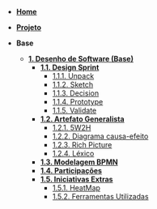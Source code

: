<!-- docs/_sidebar.md -->

- [**Home**](./)
- [**Projeto**](./Projeto/Projeto.md)

- **Base**
  - [**1. Desenho de Software (Base)**](./Base/1.Base.md)
    - [**1.1. Design Sprint**](./Base/DesignSprint/1.1.DesignSprint.md)
      - [1.1.1. Unpack](./Base/DesignSprint/1.1.1.Unpack.md)
      - [1.1.2. Sketch](./Base/DesignSprint/1.1.2.Sketch.md)
      - [1.1.3. Decision](./Base/DesignSprint/1.1.3.Decision.md)
      - [1.1.4. Prototype](./Base/DesignSprint/1.1.4.Prototype.md)
      - [1.1.5. Validate](./Base/DesignSprint/1.1.5.Validate.md)
    - [**1.2. Artefato Generalista**](./Base/ArtefatosGeneralistas/1.2.ArtefatosGeneralistas.md)
      - [1.2.1. 5W2H](./Base/ArtefatosGeneralistas/1.2.1.5W2H.md)
      - [1.2.2. Diagrama causa-efeito](./Base/ArtefatosGeneralistas/1.2.2.Ishikawa.md)
      - [1.2.3. Rich Picture](./Base/ArtefatosGeneralistas/1.2.3.RichPicture.md)
      - [1.2.4. Léxico](./Base/ArtefatosGeneralistas/1.2.4.Lexico.md)
    - [**1.3. Modelagem BPMN**](./Base/ModelagemBPMN/1.3.ModelagemBPMN.md)
    - [**1.4. Participações**](./Base/1.4.ParticipacoesBase.md)
    - [**1.5. Iniciativas Extras**](./Base/1.5%20IniciativasExtras.md)
      - [1.5.1. HeatMap](./Base/IniciativasExtras/HeatMap.md)
      - [1.5.2. Ferramentas Utilizadas](./Base/IniciativasExtras/FerramentasUtilizadas.md)